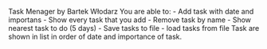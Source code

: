 Task Menager by Bartek Włodarz
You are able to:
    - Add task with date and importans
    - Show every task that you add
    - Remove task by name 
    - Show nearest task to do (5 days)
    - Save tasks to file
    - load tasks from file
Task are shown in list in order of date and importance of task.
